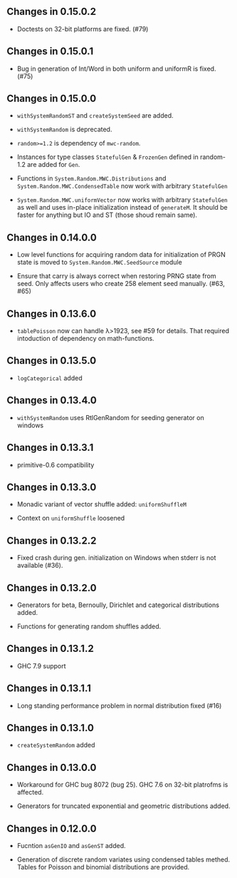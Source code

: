 ## Changes in 0.15.0.2

  * Doctests on 32-bit platforms are fixed. (#79)


## Changes in 0.15.0.1

  * Bug in generation of Int/Word in both uniform and uniformR is fixed. (#75)


## Changes in 0.15.0.0

  * `withSystemRandomST` and `createSystemSeed` are added.

  * `withSystemRandom` is deprecated.

  * `random>=1.2` is dependency of `mwc-random`.

  * Instances for type classes `StatefulGen` & `FrozenGen` defined in random-1.2
    are added for `Gen`.

  * Functions in `System.Random.MWC.Distributions` and
    `System.Random.MWC.CondensedTable` now work with arbitrary `StatefulGen`

  * `System.Random.MWC.uniformVector` now works with arbitrary `StatefulGen` as
    well and uses in-place initialization instead of `generateM`. It should be
    faster for anything but IO and ST (those shoud remain same).


## Changes in 0.14.0.0

  * Low level functions for acquiring random data for initialization
    of PRGN state is moved to `System.Random.MWC.SeedSource` module

  * Ensure that carry is always correct when restoring PRNG state from
    seed. Only affects users who create 258 element seed manually.
    (#63, #65)


## Changes in 0.13.6.0

  * `tablePoisson` now can handle λ>1923, see #59 for details.
    That required intoduction of dependency on math-functions.


## Changes in 0.13.5.0

  * `logCategorical` added

## Changes in 0.13.4.0

  * `withSystemRandom` uses RtlGenRandom for seeding generator on windows


## Changes in 0.13.3.1

  * primitive-0.6 compatibility


## Changes in 0.13.3.0

  * Monadic variant of vector shuffle added: `uniformShuffleM`

  * Context on `uniformShuffle` loosened


## Changes in 0.13.2.2

  * Fixed crash during gen. initialization on Windows when stderr
    is not available (#36).

## Changes in 0.13.2.0

  * Generators for beta, Bernoully, Dirichlet and categorical distributions
    added.

  * Functions for generating random shuffles added.


## Changes in 0.13.1.2

  * GHC 7.9 support


## Changes in 0.13.1.1

  * Long standing performance problem in normal distribution fixed (#16)


## Changes in 0.13.1.0

  * `createSystemRandom` added


## Changes in 0.13.0.0

  * Workaround for GHC bug 8072 (bug 25). GHC 7.6 on 32-bit platrofms is
    affected.

  * Generators for truncated exponential and geometric distributions
    added.


## Changes in 0.12.0.0

  * Fucntion `asGenIO` and `asGenST` added.

  * Generation of discrete random variates using condensed tables
    methed. Tables for Poisson and binomial distributions are
    provided.
